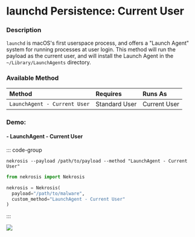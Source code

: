 # launchd Persistence: Current User

### Description

`launchd` is macOS's first userspace process, and offers a "Launch Agent" system for running processes at user login. This method will run the payload as the current user, and will install the Launch Agent in the `~/Library/LaunchAgents` directory.

### Available Method

| Method                       | Requires      | Runs As      |
|:-----------------------------|:--------------|:-------------|
| `LaunchAgent - Current User` | Standard User | Current User |


### Demo:

#### - LaunchAgent - Current User

::: code-group

```shell [Command Line]
nekrosis --payload /path/to/payload --method "LaunchAgent - Current User"
```

```python [Python API]
from nekrosis import Nekrosis

nekrosis = Nekrosis(
  payload="/path/to/malware",
  custom_method="LaunchAgent - Current User"
)
```

:::

![](/public/macOS%20Persistence%20Methods/LaunchAgent%20-%20Current%20User.png)
